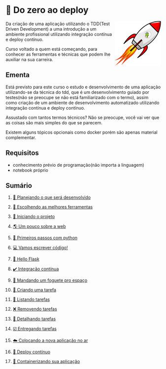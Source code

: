 # :rocket: Do zero ao deploy

<p align="center">
  <img style="float: right;" src="/imgs/python_rocket.png" alt="cobra em um foguete"/>
</p>

Da criação de uma aplicação utilizando o TDD(Test Driven Development) a uma introdução a um ambiente profissional utilizando integração contínua e deploy contínuo.

Curso voltado a quem está começando, para conhecer as ferramentas e técnicas que podem lhe auxiliar na sua carreira.

## Ementa

Está previsto para este curso o estudo e desenvolvimento de uma aplicação utilizando-se da técnica do tdd, que é um desenvolvimento guiado por testes(não se preocupe se não está familiarizado com o termo), assim como criação de um ambiente de desenvolvimento automatizado utilizando integração contínua e deploy contínuo.

Assustado com tantos termos técnicos? Não se preocupe, você vai ver que as coisas são mais simples do que se parecem.

Existem alguns tópicos opcionais como docker porém são apenas material complementar.

## Requisitos

- conhecimento prévio de programação(não importa a linguagem)
- notebook próprio

## Sumário

1. [:thought_balloon: Planejando o que será desenvolvido](planejando.md)

1. [:hammer: Escolhendo as melhores ferramentas](ferramentas.md)

1. [:book: Iniciando o projeto](projeto.md)

1. [:earth_americas: Um pouco sobre a web](web.md)

1. [:snake: Primeiros passos com python](python.md)

1. [:computer: Vamos escrever código!](codigo.md)

1. [:dog: Hello Flask](hello_flask.md)

1. [:heavy_check_mark: Integração contínua](integracao.md)

1. [:rocket: Mandando um foguete pro espaço](deploy.md)

1. [:memo: Criando uma tarefa](criar.md)

1. [:book: Listando tarefas](listar.md)

1. [:x: Removendo tarefas](remover.md)

1. [:scroll: Detalhando tarefas](detalhar.md)

1. [:ballot_box_with_check: Entregando tarefas](entregar.md)

1. [:cloud: Colocando a nova aplicação no ar](noar.md)

1. [:rainbow: Deploy contínuo](cd.md)

1. [:whale: Containerizando sua aplicação](docker.md)
